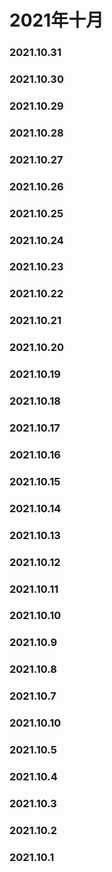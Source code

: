 # 2021年十月
### 2021.10.31
### 2021.10.30
### 2021.10.29
### 2021.10.28
### 2021.10.27
### 2021.10.26
### 2021.10.25
### 2021.10.24
### 2021.10.23
### 2021.10.22
### 2021.10.21
### 2021.10.20
### 2021.10.19
### 2021.10.18
### 2021.10.17
### 2021.10.16
### 2021.10.15
### 2021.10.14
### 2021.10.13
### 2021.10.12
### 2021.10.11
### 2021.10.10
### 2021.10.9
### 2021.10.8
### 2021.10.7
### 2021.10.10
### 2021.10.5
### 2021.10.4
### 2021.10.3
### 2021.10.2
### 2021.10.1
